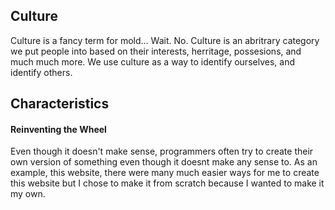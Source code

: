 ## Culture

Culture is a fancy term for mold... Wait. No. Culture is an abritrary category we 
put people into based on their interests, herritage, possesions, and much much more. We use culture as a way to identify ourselves, and identify others.

## Characteristics

#### Reinventing the Wheel
Even though it doesn't make sense, programmers often try to create their own version of something even though it doesnt make any sense to. As an example, this website, there were many much easier ways for me to create this website but I chose to make it from scratch because I wanted to make it my own.
